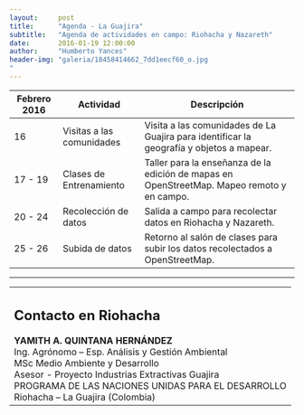 ```yaml
---
layout:     post
title:      "Agenda - La Guajira"
subtitle:   "Agenda de actividades en campo: Riohacha y Nazareth"
date:       2016-01-19 12:00:00
author:     "Humberto Yances"
header-img: "galeria/18458414662_7dd1eecf60_o.jpg
"
---
```


<table class="table table-hover">
	<thead>
    	<tr>
      		<th>Febrero 2016</th>
       		<th>Actividad</th>
       		<th>Descripci&oacute;n</th>
    	</tr>
    </thead>
    <tbody>
		<tr>
			<td>16</td>
			<td>Visitas a las comunidades</td>
			<td>Visita a las comunidades de La Guajira para identificar la geograf&iacute;a y objetos a mapear.</td>
		</tr>
		<tr>
			<td>17 - 19</td>
			<td>Clases de Entrenamiento</td>
			<td>Taller para la enseñanza de la edici&oacute;n de mapas en OpenStreetMap.  Mapeo remoto y en campo.</td>
		</tr>
		<tr>
			<td>20 - 24</td>
			<td>Recolecci&oacute;n de datos</td>
			<td>Salida a campo para recolectar datos en Riohacha y Nazareth.</td>
		</tr>
		<tr>
			<td>25 - 26</td>
			<td>Subida de datos</td>
			<td>Retorno al sal&oacute;n de clases para subir los datos recolectados a OpenStreetMap.</td>
		</tr>
</table>
<hr>
<table class="table table-hover">
<tr>
	<td>
		<h2>Contacto en Riohacha</h2>
<b>YAMITH A. QUINTANA HERNÁNDEZ</b><br>
Ing. Agrónomo – Esp. Análisis y Gestión Ambiental<br>
MSc Medio Ambiente y Desarrollo<br>
Asesor - Proyecto Industrias Extractivas Guajira<br>
PROGRAMA DE LAS NACIONES UNIDAS PARA EL DESARROLLO<br>
Riohacha – La Guajira (Colombia)
    </td>
</tr>
</table>
